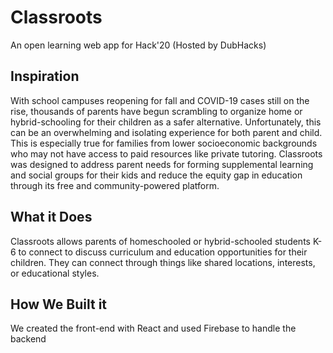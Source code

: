 # Classroots
An open learning web app for Hack'20 (Hosted by DubHacks)

## Inspiration
With school campuses reopening for fall and COVID-19 cases still on the rise,
thousands of parents have begun scrambling to organize home or hybrid-schooling
for their children as a safer alternative. Unfortunately, this can be an overwhelming
and isolating experience for both parent and child. This is especially true for
families from lower socioeconomic backgrounds who may not have access to paid
resources like private tutoring. Classroots was designed to address parent needs
for forming supplemental learning and social groups for their kids and reduce the
equity gap in education through its free and community-powered platform.

## What it Does
Classroots allows parents of homeschooled or hybrid-schooled students K-6 to connect
to discuss curriculum and education opportunities for their children. They can
connect through things like shared locations, interests, or educational styles.

## How We Built it
We created the front-end with React and used Firebase to handle the backend